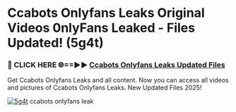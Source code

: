 # Ccabots Onlyfans Leaks Original Videos 0nlyFans Leaked - Files Updated! (5g4t)

<h3>🔴 CLICK HERE 🌐==►► <a href="https://tinyurl.com/x26r9saj" rel="nofollow">Ccabots Onlyfans Leaks Updated Files</a></h3>

Get Ccabots Onlyfans Leaks and all content. Now you can access all videos and pictures of Ccabots Onlyfans Leaks. New Updated Files 2025!

[![5g4t](https://i.imgur.com/LkgZPqh.gif)](https://tinyurl.com/x26r9saj)
ccabots onlyfans leak